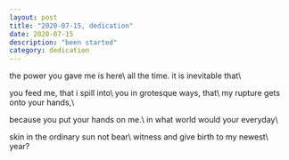```yaml
---
layout: post
title: "2020-07-15, dedication"
date: 2020-07-15
description: "been started"
category: dedication
---
```

the power you gave me is here\\
all the time. it is inevitable that\\


you feed me, that i spill into\\
you in grotesque ways, that\\
my rupture gets onto your hands,\\


because you put your hands on me.\\
in what world would your everyday\\


skin in the ordinary sun not bear\\
witness and give birth to my newest\\
year?
